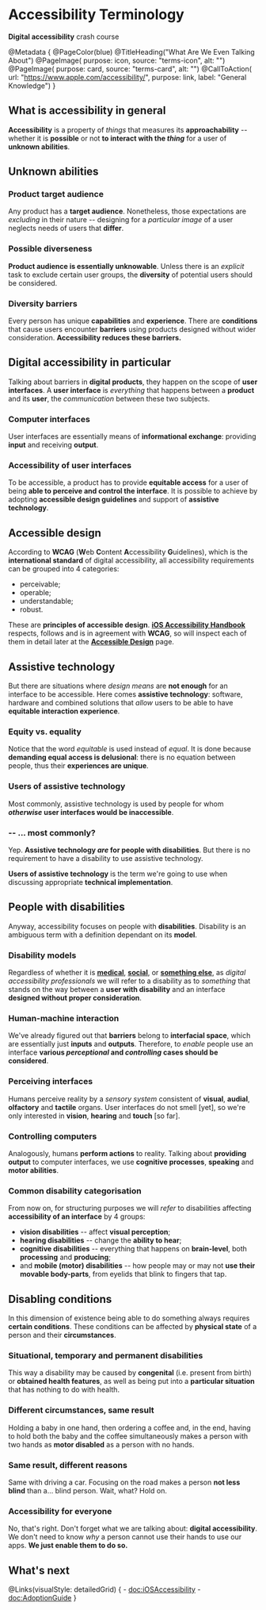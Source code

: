 # Accessibility Terminology

**Digital accessibility** crash course

@Metadata {
    @PageColor(blue)
    @TitleHeading("What Are We Even Talking About")
    @PageImage(
               purpose: icon, 
               source: "terms-icon", 
               alt: "")
    @PageImage(
               purpose: card, 
               source: "terms-card", 
               alt: "")
    @CallToAction(
                url: "https://www.apple.com/accessibility/",
                purpose: link, 
                label: "General Knowledge")
}


## What is accessibility in general

**Accessibility** is a property of *things* that measures its **approachability** -- whether it is **possible** or not **to interact with the *thing*** for a user of **unknown abilities**.

## Unknown abilities

### Product target audience
Any product has a **target audience**. Nonetheless, those expectations are *excluding* in their nature -- designing for a *particular image* of a user neglects needs of users that **differ**. 

### Possible diverseness
**Product audience is essentially unknowable**. Unless there is an *explicit* task to exclude certain user groups, the **diversity** of potential users should be considered. 

### Diversity barriers
Every person has unique **capabilities** and **experience**. There are **conditions** that cause users encounter **barriers** using products designed without wider consideration. **Accessibility reduces these barriers.**

## Digital accessibility in particular
Talking about barriers in **digital products**, they happen on the scope of **user interfaces**. A **user interface** is *everything* that happens between a **product** and its **user**, the *communication* between these two subjects.

### Computer interfaces
User interfaces are essentially means of **informational exchange**: providing **input** and receiving **output**.

### Accessibility of user interfaces
To be accessible, a product has to provide **equitable access** for a user of being **able to perceive and control the interface**. It is possible to achieve by adopting **accessible design guidelines** and support of **assistive technology**.

## Accessible design
According to **WCAG** (**W**eb **C**ontent **A**ccessibility **G**uidelines), which is the **international standard** of digital accessibility, all accessibility requirements can be grouped into 4 categories:
- perceivable;
- operable;
- understandable;
- robust.

These are **principles of accessible design**. [**iOS Accessibility Handbook**](<doc:iOSAccessibilityHandbook>) respects, follows and is in agreement with **WCAG**, so will inspect each of them in detail later at the [**Accessible Design**](<doc:AccessibleDesign>) page.

## Assistive technology
But there are situations where *design means* are **not enough** for an interface to be accessible. Here comes **assistive technology**: software, hardware and combined solutions that *allow* users to be able to have **equitable interaction experience**.

### Equity vs. equality
Notice that the word *equitable* is used instead of *equal*. It is done because **demanding equal access is delusional**: there is no equation between people, thus their **experiences are unique**. 

### Users of assistive technology
Most commonly, assistive technology is used by people for whom ***otherwise* user interfaces would be inaccessible**.

### -- ... most commonly?
Yep. **Assistive technology *are* for people with disabilities**. But there is no requirement to have a disability to use assistive technology. 

**Users of assistive technology** is the term we're going to use when discussing appropriate **technical implementation**.

## People with disabilities
Anyway, accessibility focuses on people with **disabilities**. Disability is an ambiguous term with a definition dependant on its **model**. 

### Disability models
Regardless of whether it is [**medical**](jepa.ru), [**social**](jepa.ru), or [**something else**](jepa.ru), as *digital accessibility professionals* we will refer to a disability as to *something* that stands on the way between a **user with disability** and an interface **designed without proper consideration**.

### Human-machine interaction
We've already figured out that **barriers** belong to **interfacial space**, which are essentially just **inputs** and **outputs**. Therefore, to *enable* people use an interface **various *perceptional* and *controlling* cases should be considered**.

### Perceiving interfaces
Humans perceive reality by a *sensory system* consistent of **visual**, **audial**, **olfactory** and **tactile** organs. User interfaces do not smell [yet], so we're only interested in **vision**, **hearing** and **touch** [so far].

### Controlling computers 
Analogously, humans **perform actions** to reality. Talking about **providing output** to computer interfaces, we use **cognitive processes**, **speaking** and **motor abilities**. 

### Common disability categorisation  
From now on, for structuring purposes we will *refer* to disabilities affecting **accessibility of an interface** by 4 groups:
- **vision disabilities** --  affect **visual perception**;
- **hearing disabilities** -- change the **ability to hear**;
- **cognitive disabilities** -- everything that happens on **brain-level**, both **processing** and **producing**; 
- and **mobile (motor) disabilities** -- how people may or may not **use their movable body-parts**, from eyelids that blink to fingers that tap.

## Disabling conditions

In this dimension of existence being able to do something always requires **certain conditions**. These conditions can be affected by **physical state** of a person and their **circumstances**. 

### Situational, temporary and permanent disabilities
This way a disability may be caused by **congenital** (i.e. present from birth) or **obtained health features**, as well as being put into a **particular situation** that has nothing to do with health.

### Different circumstances, same result
Holding a baby in one hand, then ordering a coffee and, in the end, having to hold both the baby and the coffee simultaneously makes a person with two hands as **motor disabled** as a person with no hands. 

### Same result, different reasons
Same with driving a car. Focusing on the road makes a person **not less blind** than a... blind person. Wait, what? Hold on.

### Accessibility for everyone
No, that's right. Don't forget what we are talking about: **digital accessibility**. We don't need to know *why* a person cannot use their hands to use our apps. **We just enable them to do so.**

## What's next
@Links(visualStyle: detailedGrid) {
    - <doc:iOSAccessibility>
    - <doc:AdoptionGuide>
}
